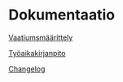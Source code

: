 # Dokumentaatio

[Vaatiumsmäärittely](https://github.com/cianci0/ot-harjoitustyo/blob/master/ohte-pong/dokumentaatio/vaatimusmaarittely.md)

[Työaikakirjanpito](https://github.com/cianci0/ot-harjoitustyo/blob/master/ohte-pong/dokumentaatio/tyoaikakirjanpito.md)

[Changelog](https://github.com/cianci0/ot-harjoitustyo/blob/master/ohte-pong/dokumentaatio/changelog.md)
